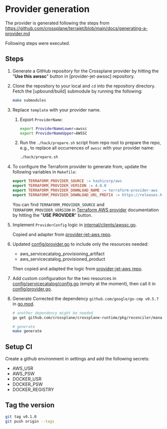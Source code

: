 # Provider generation
The provider is generated following the steps from https://github.com/crossplane/terrajet/blob/main/docs/generating-a-provider.md 

Following steps were executed.

## Steps

1. Generate a GitHub repository for the Crossplane provider by hitting the
   "**Use this awssc**" button in [provider-jet-awssc] repository.
2. Clone the repository to your local and `cd` into the repository directory.
   Fetch the [upbound/build] submodule by running the following:

    ```bash
    make submodules
    ```

3. Replace `template` with your provider name.

    1. Export `ProviderName`:

        ```bash
        export ProviderNameLower=awssc
        export ProviderNameUpper=AWSSC
        ```

    2. Run the `./hack/prepare.sh` script from repo root to prepare the repo, e.g., to
       replace all occurrences of `awssc` with your provider name:

        ```bash
       ./hack/prepare.sh
        ```
4. To configure the Terraform provider to generate from, update the following
   variables in `Makefile`:

    ```makefile
    export TERRAFORM_PROVIDER_SOURCE := hashicorp/aws
    export TERRAFORM_PROVIDER_VERSION := 4.8.0
    export TERRAFORM_PROVIDER_DOWNLOAD_NAME := terraform-provider-aws
    export TERRAFORM_PROVIDER_DOWNLOAD_URL_PREFIX := https://releases.hashicorp.com/terraform-provider-aws/4.8.0
    ```

   You can find `TERRAFORM_PROVIDER_SOURCE` and `TERRAFORM_PROVIDER_VERSION` in
   [Terraform AWS provider](https://registry.terraform.io/providers/hashicorp/aws/4.8.0/docs) documentation by hitting the "**USE PROVIDER**"
   button.

5. Implement `ProviderConfig` logic in [internal/clients/awssc.go](internal/clients/awssc.go). 

   Copied and adapter from [provider-jet-aws repo](https://github.com/crossplane-contrib/provider-jet-aws/blob/v0.4.2/internal/clients/aws.go).  

6. Updated [config/provider.go](config/provider.go) to include only the resources needed:
   * aws_servicecatalog_provisioning_artifact
   * aws_servicecatalog_provisioned_product
  
   Then copied and adapted the logic from [provider-jet-aws repo](https://github.com/crossplane-contrib/provider-jet-aws/blob/v0.4.2/config/provider.go).

7. Add custom configuration for the two resources in [config/servicecatalog/config.go](config/servicecatalog/config.go) (empty at the moment),
then call it in [config/provider.go](config/provider.go).  

8. Generate
   Corrected the dependency `github.com/google/go-cmp v0.5.7` in [go.mod](go.mod).

   ```bash
   # another dependency might be needed
   go get github.com/crossplane/crossplane-runtime/pkg/reconciler/managed@v0.15.1-0.20220106140106-428b7c390375
   
   # generate
   make generate
   ```

## Setup CI
Create a github environment in settings and add the following secrets:
* AWS_USR
* AWS_PSW
* DOCKER_USR
* DOCKER_PSW
* DOCKER_REGISTRY

## Tag the version
```bash
git tag v0.1.0
git push origin --tags
```
